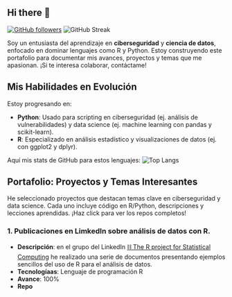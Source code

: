 ## Hi there 👋

<!--
**BallestaJuan/BallestaJuan** is a ✨ _special_ ✨ repository because its `README.md` (this file) appears on your GitHub profile.

 Actualmente me ocupo en aprender ciberseguridad, ciencia de datos .... y lo que lleva consigo en forma de lenguajes de programación.
-->

[![GitHub followers](https://img.shields.io/github/followers/[tu-usuario]?style=social)](https://github.com/[BallestaJuan]?tab=followers)
![GitHub Streak](https://github-readme-streak-stats.herokuapp.com/?user=[BallestaJuan])

Soy un entusiasta del aprendizaje en **ciberseguridad** y **ciencia de datos**, enfocado en dominar lenguajes como R y Python. Estoy construyendo este portafolio para documentar mis avances, proyectos y temas que me apasionan. ¡Si te interesa colaborar, contáctame!

## Mis Habilidades en Evolución
Estoy progresando en:
- **Python**: Usado para scripting en ciberseguridad (ej. análisis de vulnerabilidades) y data science (ej. machine learning con pandas y scikit-learn).
- **R**: Especializado en análisis estadístico y visualizaciones de datos (ej. con ggplot2 y dplyr).

Aquí mis stats de GitHub para estos lenguajes:
![Top Langs](https://github-readme-stats.vercel.app/api/top-langs/?username=BallestaJuan&layout=compact&langs_count=6&theme=radical)

## Portafolio: Proyectos y Temas Interesantes
He seleccionado proyectos que destacan temas clave en ciberseguridad y data science. Cada uno incluye código en R/Python, descripciones y lecciones aprendidas. ¡Haz click para ver los repos completos!

### **1. Publicaciones en LimkedIn sobre análisis de datos con R.**

 - **Descripción**: en el grupo del LinkedIn [⛓️ The R project for Statistical Computing][LinkedIn_GrupoR] he realizado una serie de documentos presentando ejemplos sencillos del uso de R para el análisis de datos.
 - **Tecnologíaas**: Lenguaje de programación R
 - **Avance**: 100%
 - **Repo**



 
[LinkedIn_GrupoR]:https://www.linkedin.com/groups/77616/
